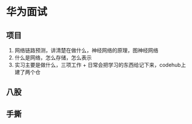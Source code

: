 # 华为面试

## 项目

1. 网络链路预测，讲清楚在做什么，神经网络的原理，图神经网络
2. 什么是网络，怎么存储，怎么表示
3. 实习主要是做什么，三项工作 + 日常会把学习的东西给记下来，codehub上建了两个仓

## 八股

## 手撕

